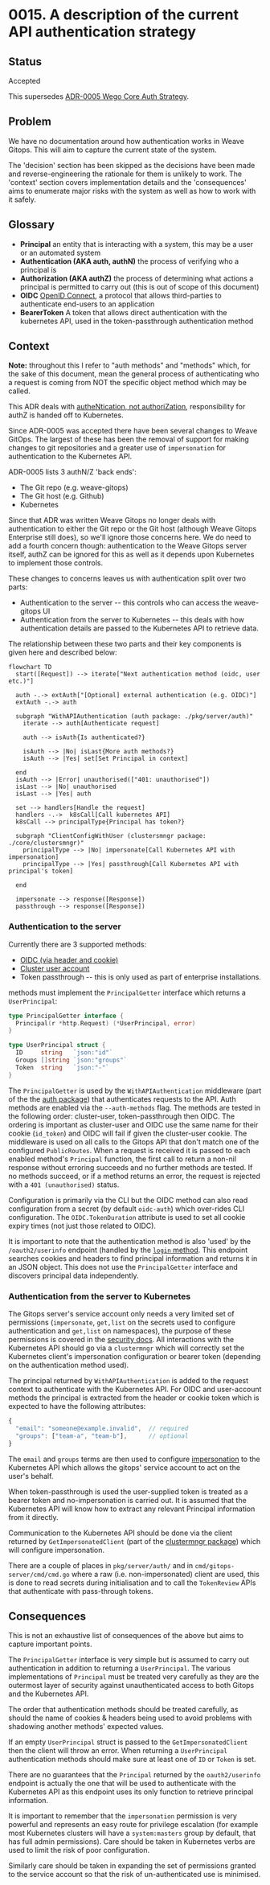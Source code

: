 # 0015. A description of the current API authentication strategy

## Status

Accepted

This supersedes [ADR-0005 Wego Core Auth Strategy](./0005-wego-core-auth-strategy.md).

## Problem

We have no documentation around how authentication works in Weave Gitops. This will aim to capture the current state of
the system.

The 'decision' section has been skipped as the decisions have been made and reverse-engineering the rationale for them is unlikely to work. The 'context' section covers implementation details and the 'consequences' aims to enumerate major risks with the system as well as how to work with it safely.

## Glossary

* **Principal** an entity that is interacting with a system, this may be a user or an automated system
* **Authentication (AKA auth, authN)** the process of verifying who a principal is
* **Authorization (AKA authZ)** the process of determining what actions a principal is permitted to carry out (this is out of scope of this document)
* **OIDC** [OpenID Connect](https://docs.gitops.weaveworks.org/docs/configuration/securing-access-to-the-dashboard/), a protocol that allows third-parties to authenticate end-users to an application
* **BearerToken** A token that allows direct authentication with the kubernetes API, used in the token-passthrough authentication method

## Context

**Note:** throughout this I refer to "auth methods" and "methods" which, for the sake of this document, mean the general process of authenticating who a request is coming from NOT the specific object method which may be called. 

This ADR deals with [autheNtication, not authoriZation](https://www.cloudflare.com/en-gb/learning/access-management/authn-vs-authz/), responsibility for authZ is handed off to Kubernetes.

Since ADR-0005 was accepted there have been several changes to Weave GitOps. The largest of these has been the removal of support for making changes to git repositories and a greater use of `impersonation` for authentication to the Kubernetes API.

ADR-0005 lists 3 authN/Z 'back ends':
* The Git repo (e.g. weave-gitops)
* The Git host (e.g. Github)
* Kubernetes

Since that ADR was written Weave Gitops no longer deals with authentication to either the Git repo or the Git host (although Weave Gitops Enterprise still does), so we'll ignore those concerns here. We do need to add a fourth concern though: authentication to the Weave Gitops server itself, authZ can be ignored for this as well as it depends upon Kubernetes to implement those controls.

These changes to concerns leaves us with authentication split over two parts:
* Authentication to the server -- this controls who can access the weave-gitops UI
* Authentication from the server to Kubernetes -- this deals with how authentication details are passed to the Kubernetes API to retrieve data.

The relationship between these two parts and their key components is given here and described below:

```mermaid
flowchart TD
  start([Request]) --> iterate["Next authentication method (oidc, user etc.)"]

  auth -.-> extAuth["[Optional] external authentication (e.g. OIDC)"]
  extAuth -.-> auth

  subgraph "WithAPIAuthentication (auth package: ./pkg/server/auth)"
    iterate --> auth[Authenticate request]

    auth --> isAuth{Is authenticated?}

    isAuth --> |No| isLast{More auth methods?}
    isAuth --> |Yes| set[Set Principal in context]

  end
  isAuth --> |Error| unauthorised(["401: unauthorised"])
  isLast --> |No| unauthorised
  isLast --> |Yes| auth

  set --> handlers[Handle the request]
  handlers -.->  k8sCall[Call kubernetes API]
  k8sCall --> principalType{Principal has token?}

  subgraph "ClientConfigWithUser (clustersmngr package: ./core/clustersmngr)"
    principalType --> |No| impersonate[Call Kubernetes API with impersonation]
    principalType --> |Yes| passthrough[Call Kubernetes API with principal's token]

  end

  impersonate --> response([Response])
  passthrough --> response([Response])
```

### Authentication to the server

Currently there are 3 supported methods:

* [OIDC (via header and cookie)](https://docs.gitops.weaveworks.org/docs/configuration/service-account-permissions/)
* [Cluster user account](https://docs.gitops.weaveworks.org/docs/configuration/service-account-permissions/)
* Token passthrough -- this is only used as part of enterprise installations.

methods must implement the `PrincipalGetter` interface which returns a `UserPrincipal`:
```go
type PrincipalGetter interface {
  Principal(r *http.Request) (*UserPrincipal, error)
}

type UserPrincipal struct {
  ID     string   `json:"id"`
  Groups []string `json:"groups"`
  Token  string   `json:"-"`
}
```

The `PrincipalGetter` is used by the `WithAPIAuthentication` middleware (part of the the [auth package](../../pkg/server/auth/auth.go)) that authenticates requests to the API. Auth methods are enabled via the `--auth-methods` flag. The methods are tested in the following order: cluster-user, token-passthrough then OIDC. The ordering is important as cluster-user and OIDC use the same name for their cookie (`id_token`) and OIDC will fail if given the cluster-user cookie. The middleware is used on all calls to the Gitops API that don't match one of the configured `PublicRoutes`. When a request is received it is passed to each enabled method's `Principal` function, the first call to return a non-nil response without erroring succeeds and no further methods are tested. If no methods succeed, or if a method returns an error, the request is rejected with a `401 (unauthorised)` status.

Configuration is primarily via the CLI but the OIDC method can also read configuration from a secret (by default `oidc-auth`) which over-rides CLI configuration. The `OIDC.TokenDuration` attribute is used to set all cookie expiry times (not just those related to OIDC).

It is important to note that the authentication method is also 'used' by the `/oauth2/userinfo` endpoint (handled by the [`login` method](../../pkg/server/auth/server.go). This endpoint searches cookies and headers to find principal information and returns it in an JSON object. This does not use the `PrincipalGetter` interface and discovers principal data independently.

### Authentication from the server to Kubernetes

The Gitops server's service account only needs a very limited set of permissions (`impersonate`, `get,list` on the secrets used to configure authentication and `get,list` on namespaces), the purpose of these permissions is covered in the [security docs](https://docs.gitops.weaveworks.org/docs/configuration/service-account-permissions/). All interactions with the Kubernetes API should go via a `clustermngr` which will correctly set the Kubernetes client's impersonation configuration or bearer token (depending on the authentication method used).

The principal returned by `WithAPIAuthentication` is added to the request context to authenticate with the Kubernetes API. For OIDC and user-account methods the principal is extracted from the header or cookie token which is expected to have the following attributes:

```javascript
{
  "email": "someone@example.invalid",  // required
  "groups": ["team-a", "team-b"],      // optional
}
```

The `email` and `groups` terms are then used to configure [impersonation](https://kubernetes.io/docs/reference/access-authn-authz/authentication/#user-impersonation) to the Kubernetes API which allows the gitops' service account to act on the user's behalf.

When token-passthrough is used the user-supplied token is treated as a bearer token and no-impersonation is carried out. It is assumed that the Kubernetes API will know how to extract any relevant Principal information from it directly.

Communication to the Kubernetes API should be done via the client returned by `GetImpersonatedClient` (part of the [clustermngr package](../../core/clustermngr/clustermngr.go)) which will configure impersonation.

There are a couple of places in `pkg/server/auth/` and in `cmd/gitops-server/cmd/cmd.go` where a raw (i.e. non-impersonated) client are used, this is done to read secrets during initialisation and to call the `TokenReview` APIs that authenticate with pass-through tokens.

## Consequences

This is not an exhaustive list of consequences of the above but aims to capture important points.

The `PrincipalGetter` interface is very simple but is assumed to carry out authentication in addition to returning a `UserPrincipal`. The various implementations of `Principal` must be treated very carefully as they are the outermost layer of security against unauthenticated access to both Gitops and the Kubernetes API.

The order that authentication methods should be treated carefully, as should the name of cookies & headers being used to avoid problems with shadowing another methods' expected values.

If an empty `UserPrincipal` struct is passed to the `GetImpersonatedClient` then the client will throw an error. When returning a `UserPrincipal` authentication methods should make sure at least one of `ID` or `Token` is set.

There are no guarantees that the `Principal` returned by the `oauth2/userinfo` endpoint is actually the one that will be used to authenticate with the Kubernetes API as this endpoint uses its only function to retrieve principal information.

It is important to remember that the `impersonation` permission is very powerful and represents an easy route for privilege escalation (for example most Kubernetes clusters will have a `system:masters` group by default, that has full admin permissions). Care should be taken in Kubernetes verbs are used to limit the risk of poor configuration.

Similarly care should be taken in expanding the set of permissions granted to the service account so that the risk of un-authenticated use is minimised.
